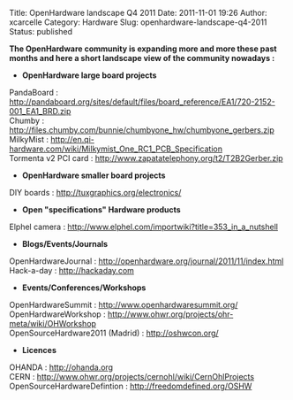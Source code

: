 Title: OpenHardware landscape Q4 2011
Date: 2011-11-01 19:26
Author: xcarcelle
Category: Hardware
Slug: openhardware-landscape-q4-2011
Status: published

**The OpenHardware community is expanding more and more these past
months and here a short landscape view of the community nowadays :**

-   **OpenHardware large board projects**

PandaBoard :
<http://pandaboard.org/sites/default/files/board_reference/EA1/720-2152-001_EA1_BRD.zip>  
Chumby :
<http://files.chumby.com/bunnie/chumbyone_hw/chumbyone_gerbers.zip>  
MilkyMist :
<http://en.qi-hardware.com/wiki/Milkymist_One_RC1_PCB_Specification>  
Tormenta v2 PCI card :
<http://www.zapatatelephony.org/t2/T2B2Gerber.zip>  

-   **OpenHardware smaller board projects**

DIY boards : <http://tuxgraphics.org/electronics/>  

-   **Open "specifications" Hardware products**

Elphel camera :
<http://www.elphel.com/importwiki?title=353_in_a_nutshell>  

-   **Blogs/Events/Journals**

OpenHardwareJournal :
<http://openhardware.org/journal/2011/11/index.html>  
Hack-a-day : <http://hackaday.com>  

-   **Events/Conferences/Workshops**

OpenHardwareSummit : <http://www.openhardwaresummit.org/>  
OpenHardwareWorkshop :
<http://www.ohwr.org/projects/ohr-meta/wiki/OHWorkshop>  
OpenSourceHardware2011 (Madrid) : <http://oshwcon.org/>  

-   **Licences**

OHANDA : <http://ohanda.org>  
CERN : <http://www.ohwr.org/projects/cernohl/wiki/CernOhlProjects>  
OpenSourceHardwareDefintion : <http://freedomdefined.org/OSHW>  

</p>

